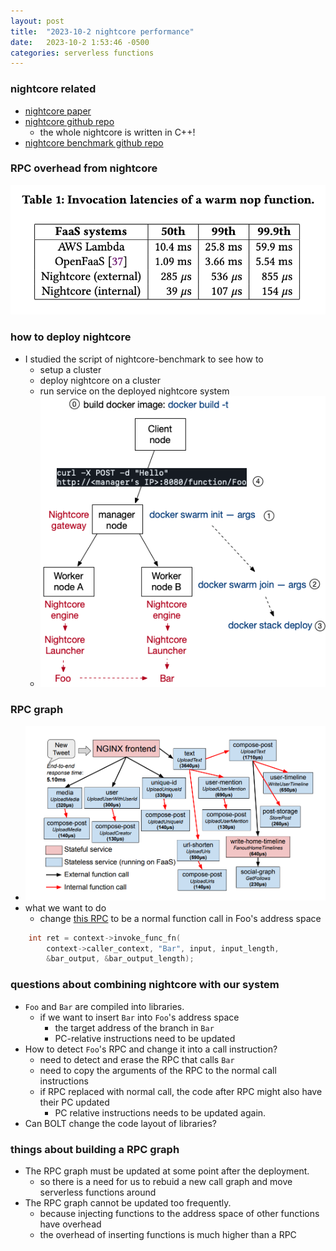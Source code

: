 ```yaml
---
layout: post
title:  "2023-10-2 nightcore performance"
date:   2023-10-2 1:53:46 -0500
categories: serverless functions
---
```

### nightcore related
- [nightcore paper](https://www.cs.utexas.edu/users/witchel/pubs/jia21asplos-nightcore.pdf)
- [nightcore github repo](https://github.com/ut-osa/nightcore)
	+ the whole nightcore is written in C++!
- [nightcore benchmark github repo](https://github.com/ut-osa/nightcore-benchmarks) 

### RPC overhead from nightcore
![RPC-overhead](/assets/2023-10-02/s1.png)

### how to deploy nightcore
- I studied the script of nightcore-benchmark to see how to 
	+ setup a cluster
	+ deploy nightcore on a cluster
	+ run service on the deployed nightcore system
	+ ![arch](/assets/2023-10-02/s2.png)

### RPC graph
- ![RPC graph](/assets/2023-10-02/s3.png)
- what we want to do
	+ change [this RPC](https://github.com/ut-osa/nightcore/blob/asplos-release/examples/c/foo.c#L39) to be a normal function call in Foo's address space

```c++
    int ret = context->invoke_func_fn(
        context->caller_context, "Bar", input, input_length,
        &bar_output, &bar_output_length);
```

### questions about combining nightcore with our system
- `Foo` and `Bar` are compiled into libraries.
	+ if we want to insert `Bar` into `Foo`'s address space
		* the target address of the branch in `Bar`
		* PC-relative instructions need to be updated
- How to detect `Foo`'s RPC and change it into a call instruction?
	+ need to detect and erase the RPC that calls `Bar`
	+ need to copy the arguments of the RPC to the normal call instructions
	+ if RPC replaced with normal call, the code after RPC might also have their PC updated
		- PC relative instructions needs to be updated again.
- Can BOLT change the code layout of libraries?

### things about building a RPC graph
- The RPC graph must be updated at some point after the deployment.
	+ so there is a need for us to rebuid a new call graph and move serverless functions around
- The RPC graph cannot be updated too frequently. 
	+ because injecting functions to the address space of other functions have overhead
	+ the overhead of inserting functions is much higher than a RPC

	
